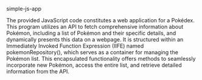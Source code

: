 simple-js-app

The provided JavaScript code constitutes a web application for a Pokédex. 
This program utilizes an API to fetch comprehensive information about Pokémon, including a list of Pokémon and their specific details, and dynamically presents this data on a webpage. 
It is structured within an Immediately Invoked Function Expression (IIFE) named pokemonRepository(), which serves as a container for managing the Pokémon list. 
This encapsulated functionality offers methods to seamlessly incorporate new Pokémon, access the entire list, and retrieve detailed information from the API.
